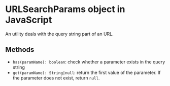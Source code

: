 ﻿# URLSearchParams object in JavaScript

An utility deals with the query string part of an URL.

## Methods

- `has(paramName): boolean`: check whether a parameter exists in the query string
- `get(paramName): String|null`: return the first value of the parameter. If the parameter does not exist, return `null`.